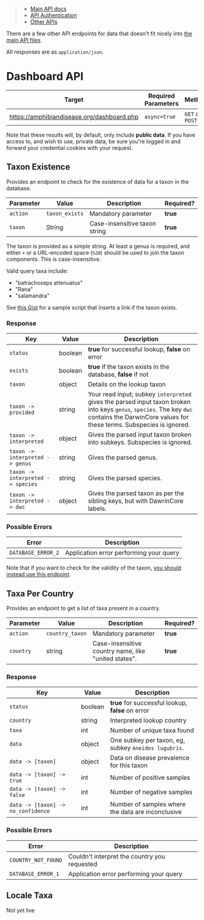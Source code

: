 > - [Main API docs](https://amphibian-disease-tracker.readthedocs.io/en/latest/APIs/)
> - [API Authentication](https://amphibian-disease-tracker.readthedocs.io/en/latest/Authenticating%20Asynchronous%20Requests/)
> - [Other APIs](https://amphibian-disease-tracker.readthedocs.io/en/latest/Other%20APIs/)

There are a few other API endpoints for data that doesn't fit nicely into [the main API files](https://amphibian-disease-tracker.readthedocs.io/en/latest/APIs/).

All responses are as `application/json`.

# Dashboard API

| Target | Required Parameters | Method | Response Type |
|--------|---------------------|--------|----------|
| https://amphibiandisease.org/dashboard.php | `async=true` | `GET` or `POST` | `JSON` |

Note that these results will, by default, only include **public data**. If you have access to, and wish to use, private data, be sure you're logged in and forward your credential cookies with your request.

## Taxon Existence

Provides an endpoint to check for the existence of data for a taxon in the database.

| Parameter | Value | Description | Required? |
|-----------|-------|-------------|-----------|
| `action`  | `taxon_exists` | Mandatory parameter | **true** |
| `taxon` | String | Case-insensitive taxon string | **true** |

The taxon is provided as a simple string. At least a genus is required, and either `+` or a URL-encoded space (`%20`) should be used to join the taxon components. This is case-insensitive.

Valid query taxa include:

- "batrachoseps attenuatus"
- "Rana"
- "salamandra"

See [this Gist](https://gist.github.com/tigerhawkvok/7d89af3e9bf1bbaf09653b12b8a8e159#file-insertlink-coffee-L114-L177) for a sample script that inserts a link if the taxon exists.

### Response

| Key | Value | Description |
|-----|-------|-------------|
| `status` | boolean | **true** for successful lookup, **false** on error |
| `exists` | boolean | **true** if the taxon exists in the database, **false** if not |
| `taxon` | object | Details on the lookup taxon |
| `taxon -> provided` | string | Your read input; subkey `interpreted` gives the parsed input taxon broken into keys `genus`, `species`. The key `dwc` contains the DarwinCore values for these terms. Subspecies is ignored. |
| `taxon -> interpreted` | object | Gives the parsed input taxon broken into subkeys. Subspecies is ignored. |
| `taxon -> interpreted -> genus` | string | Gives the parsed genus. |
| `taxon -> interpreted -> species` | string | Gives the parsed species. |
| `taxon -> interpreted -> dwc` | object | Gives the parsed taxon as per the sibling keys, but with DawrinCore labels. |

### Possible Errors

| Error | Description |
|-------|-------------|
| `DATABASE_ERROR_2` | Application error performing your query |

Note that if you want to check for the validity of the taxon, [you should instead use this endpoint](https://amphibian-disease-tracker.readthedocs.io/en/latest/APIs/#validating-updating-taxa).


## Taxa Per Country

Provides an endpoint to get a list of taxa present in a country.

| Parameter | Value | Description | Required? |
|-----------|-------|-------------|-----------|
| `action`  | `country_taxon` | Mandatory parameter | **true** |
| `country` | string | Case-insensitive country name, like "united states". | **true** |

### Response

| Key | Value | Description |
|-----|-------|-------------|
| `status` | boolean | **true** for successful lookup, **false** on error |
| `country` | string | Interpreted lookup country |
| `taxa` | int | Number of unique taxa found |
| `data` | object | One subkey per taxon, eg, subkey `Aneides lugubris`. |
| `data -> [taxon]` | object | Data on disease prevalence for this taxon |
| `data -> [taxon] -> true` | int | Number of positive samples |
| `data -> [taxon] -> false` | int | Number of negative samples |
| `data -> [taxon] -> no_confidence` | int | Number of samples where the data are inconclusive |


### Possible Errors

| Error | Description |
|-------|-------------|
| `COUNTRY_NOT_FOUND` | Couldn't interpret the country you requested |
| `DATABASE_ERROR_1` | Application error performing your query |

## Locale Taxa

Not yet live